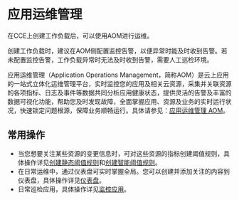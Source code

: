 # 应用运维管理<a name="cce_01_0022"></a>

在CCE上创建工作负载后，可以使用AOM进行运维。

创建工作负载时，建议在AOM侧配置监控告警，以便异常时能及时收到告警。若未配置监控告警，工作负载异常时无法及时收到告警，需要人工巡检环境。

应用运维管理（Application Operations Management，简称AOM）是云上应用的一站式立体化运维管理平台，实时监控您的应用及相关云资源，采集并关联资源的各项指标、日志及事件等数据共同分析应用健康状态，提供灵活的告警及丰富的数据可视化功能，帮助您及时发现故障，全面掌握应用、资源及业务的实时运行状况，快速锁定问题根源，保障业务顺畅运行。具体请参见：[应用运维管理 AOM](https://support.huaweicloud.com/aom/index.html)。

## 常用操作<a name="section530020525117"></a>

-   当您想要关注某些资源的变更信息时，可对这些资源的指标创建阈值规则，具体操作详见[创建静态阈值规则](https://support.huaweicloud.com/usermanual-aom/aom_02_0035.html)和[创建智能阈值规则](https://support.huaweicloud.com/usermanual-aom/aom_02_0036.html)。
-   在日常运维中，通过仪表盘可实时掌握全局。您可以创建并添加关注的内容到仪表盘，具体操作详见[仪表盘](https://support.huaweicloud.com/usermanual-aom/aom_02_0003.html)。
-   日常巡检应用，具体操作详见[监控应用](https://support.huaweicloud.com/usermanual-aom/aom_02_0050.html)。

